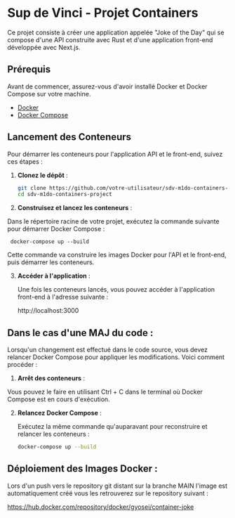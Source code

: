 # Sup de Vinci - Projet Containers

Ce projet consiste à créer une application appelée "Joke of the Day" qui se compose d'une API construite avec Rust et d'une application front-end développée avec Next.js. 

## Prérequis

Avant de commencer, assurez-vous d'avoir installé Docker et Docker Compose sur votre machine.

- [Docker](https://docs.docker.com/get-docker/)
- [Docker Compose](https://docs.docker.com/compose/install/)

## Lancement des Conteneurs

Pour démarrer les conteneurs pour l'application API et le front-end, suivez ces étapes :

1. **Clonez le dépôt** :

   ```bash
   git clone https://github.com/votre-utilisateur/sdv-m1do-containers-project.git
   cd sdv-m1do-containers-project

2. **Construisez et lancez les conteneurs** :

  Dans le répertoire racine de votre projet, exécutez la commande suivante pour démarrer Docker Compose :

     docker-compose up --build
  
  Cette commande va construire les images Docker pour l'API et le front-end, puis démarrer les conteneurs.

3. **Accéder à l'application** :

   Une fois les conteneurs lancés, vous pouvez accéder à l'application front-end à l'adresse suivante :

   http://localhost:3000

## Dans le cas d'une MAJ du code :

Lorsqu'un changement est effectué dans le code source, vous devez relancer Docker Compose pour appliquer les modifications. Voici comment procéder :

1. **Arrêt des conteneurs** :

Vous pouvez le faire en utilisant Ctrl + C dans le terminal où Docker Compose est en cours d'exécution.

2. **Relancez Docker Compose** :

   Exécutez la même commande qu'auparavant pour reconstruire et relancer les conteneurs :

     ```bash
    docker-compose up --build

## Déploiement des Images Docker :

Lors d'un push vers le repository git distant sur la branche MAIN l'image est automatiquement créé vous les retrouverez sur le repository suivant :

https://hub.docker.com/repository/docker/gyosei/container-joke

